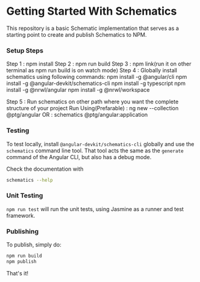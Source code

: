 # Getting Started With Schematics

This repository is a basic Schematic implementation that serves as a starting point to create and publish Schematics to NPM.

### Setup Steps
Step 1 : npm install
Step 2 : npm run build
Step 3 : npm link(run it on other terminal as npm run build is on watch mode)
Step 4 : Globally install schematics using following commands:
        npm install -g @angular/cli
        npm install -g @angular-devkit/schematics-cli
        npm install -g typescript
        npm install -g @nrwl/angular
        npm install -g @nrwl/workspace

Step 5 : Run schematics on other path where you want the complete structure of your project
        Run Using(Prefarable) : ng new --collection @ptg/angular
        OR                    : schematics @ptg/angular:application

### Testing

To test locally, install `@angular-devkit/schematics-cli` globally and use the `schematics` command line tool. That tool acts the same as the `generate` command of the Angular CLI, but also has a debug mode.

Check the documentation with
```bash
schematics --help
```

### Unit Testing

`npm run test` will run the unit tests, using Jasmine as a runner and test framework.

### Publishing

To publish, simply do:

```bash
npm run build
npm publish
```

That's it!
 




